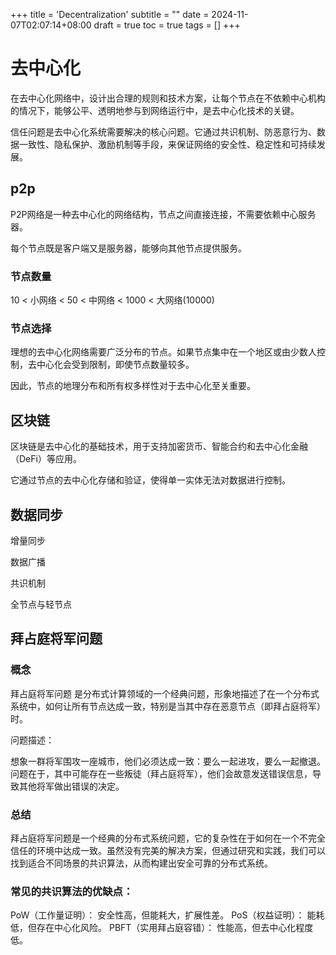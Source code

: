 +++
title = 'Decentralization'
subtitle = ""
date = 2024-11-07T02:07:14+08:00
draft = true
toc = true
tags = []
+++

# 去中心化

在去中心化网络中，设计出合理的规则和技术方案，让每个节点在不依赖中心机构的情况下，能够公平、透明地参与到网络运行中，是去中心化技术的关键。

信任问题是去中心化系统需要解决的核心问题。它通过共识机制、防恶意行为、数据一致性、隐私保护、激励机制等手段，来保证网络的安全性、稳定性和可持续发展。

## p2p

P2P网络是一种去中心化的网络结构，节点之间直接连接，不需要依赖中心服务器。

每个节点既是客户端又是服务器，能够向其他节点提供服务。

### 节点数量

10 < 小网络 < 50 < 中网络 < 1000 < 大网络(10000)

### 节点选择

理想的去中心化网络需要广泛分布的节点。如果节点集中在一个地区或由少数人控制，去中心化会受到限制，即使节点数量较多。

因此，节点的地理分布和所有权多样性对于去中心化至关重要。

## 区块链


区块链是去中心化的基础技术，用于支持加密货币、智能合约和去中心化金融（DeFi）等应用。

它通过节点的去中心化存储和验证，使得单一实体无法对数据进行控制。

## 数据同步

增量同步

数据广播

共识机制

全节点与轻节点


## 拜占庭将军问题

### 概念

拜占庭将军问题 是分布式计算领域的一个经典问题，形象地描述了在一个分布式系统中，如何让所有节点达成一致，特别是当其中存在恶意节点（即拜占庭将军）时。

问题描述：

想象一群将军围攻一座城市，他们必须达成一致：要么一起进攻，要么一起撤退。问题在于，其中可能存在一些叛徒（拜占庭将军），他们会故意发送错误信息，导致其他将军做出错误的决定。

### 总结

拜占庭将军问题是一个经典的分布式系统问题，它的复杂性在于如何在一个不完全信任的环境中达成一致。虽然没有完美的解决方案，但通过研究和实践，我们可以找到适合不同场景的共识算法，从而构建出安全可靠的分布式系统。

### 常见的共识算法的优缺点：

PoW（工作量证明）： 安全性高，但能耗大，扩展性差。
PoS（权益证明）： 能耗低，但存在中心化风险。
PBFT（实用拜占庭容错）： 性能高，但去中心化程度低。


